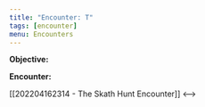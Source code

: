 ```yaml
---
title: "Encounter: T"
tags: [encounter]
menu: Encounters
---
```

**Objective:** 

**Encounter:**

 [[202204162314 - The Skath Hunt Encounter]] <--> 